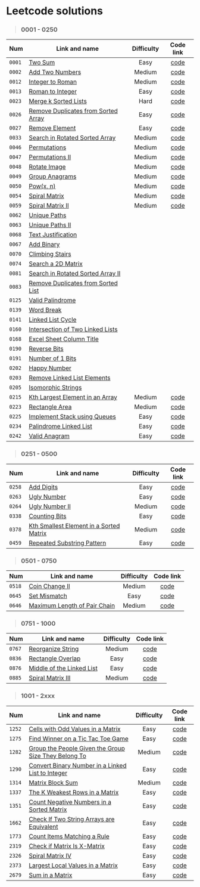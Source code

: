 # Leetcode solutions

> ### 0001 - 0250
>
| Num    | Link and name                                                                                             | Difficulty |            Code link             |
| ------ | --------------------------------------------------------------------------------------------------------- | :--------: | :------------------------------: |
| `0001` | [Two Sum](https://leetcode.com/problems/two-sum/)                                                         |    Easy    | [code](/0001%20-%200250/0001.py) |
| `0002` | [Add Two Numbers](https://leetcode.com/problems/add-two-numbers/)                                         |   Medium   | [code](/0001%20-%200250/0002.py) |
| `0012` | [Integer to Roman](https://leetcode.com/problems/integer-to-roman/)                                       |   Medium   | [code](/0001%20-%200250/0012.py) |
| `0013` | [Roman to Integer](https://leetcode.com/problems/roman-to-integer/)                                       |    Easy    | [code](/0001%20-%200250/0013.py) |
| `0023` | [Merge k Sorted Lists](https://leetcode.com/problems/merge-k-sorted-lists/)                               |    Hard    | [code](/0001%20-%200250/0023.py) |
| `0026` | [Remove Duplicates from Sorted Array](https://leetcode.com/problems/remove-duplicates-from-sorted-array/) |    Easy    | [code](/0001%20-%200250/0026.py) |
| `0027` | [Remove Element](https://leetcode.com/problems/remove-element/)                                           |    Easy    | [code](/0001%20-%200250/0027.py) |
| `0033` | [Search in Rotated Sorted Array](https://leetcode.com/problems/search-in-rotated-sorted-array/)           |   Medium   | [code](/0001%20-%200250/0033.py) |
| `0046` | [Permutations](https://leetcode.com/problems/permutations/)                                               |   Medium   | [code](/0001%20-%200250/0046.py) |
| `0047` | [Permutations II](https://leetcode.com/problems/permutations-ii/)                                         |   Medium   | [code](/0001%20-%200250/0047.py) |
| `0048` | [Rotate Image](https://leetcode.com/problems/rotate-image/)                                               |   Medium   | [code](/0001%20-%200250/0048.py) |
| `0049` | [Group Anagrams](https://leetcode.com/problems/group-anagrams/)                                           |   Medium   | [code](/0001%20-%200250/0049.py) |
| `0050` | [Pow(x, n)](https://leetcode.com/problems/powx-n/)                                                        |   Medium   | [code](/0001%20-%200250/0050.py) |
| `0054` | [Spiral Matrix](https://leetcode.com/problems/spiral-matrix/)                                             |   Medium   | [code](/0001%20-%200250/0054.py) |
| `0059` | [Spiral Matrix II](https://leetcode.com/problems/spiral-matrix-ii/)                                       |   Medium   | [code](/0001%20-%200250/0059.py) |
| `0062` | [Unique Paths](https://leetcode.com/problems/unique-paths/)                                               |
| `0063` | [Unique Paths II](https://leetcode.com/problems/unique-paths-ii/)                                         |
| `0068` | [Text Justification](https://leetcode.com/problems/text-justification/)                                   |
| `0067` | [Add Binary](https://leetcode.com/problems/add-binary/)                                                   |
| `0070` | [Climbing Stairs](https://leetcode.com/problems/climbing-stairs/)                                         |
| `0074` | [Search a 2D Matrix](https://leetcode.com/problems/search-a-2d-matrix/)                                   |
| `0081` | [Search in Rotated Sorted Array II](https://leetcode.com/problems/search-in-rotated-sorted-array-ii/)     |
| `0083` | [Remove Duplicates from Sorted List](https://leetcode.com/problems/remove-duplicates-from-sorted-list/)   |
| `0125` | [Valid Palindrome](https://leetcode.com/problems/valid-palindrome/)                                       |
| `0139` | [Word Break](https://leetcode.com/problems/word-break/)                                                   |
| `0141` | [Linked List Cycle](https://leetcode.com/problems/linked-list-cycle/)                                     |
| `0160` | [Intersection of Two Linked Lists](https://leetcode.com/problems/intersection-of-two-linked-lists/)       |
| `0168` | [Excel Sheet Column Title](https://leetcode.com/problems/excel-sheet-column-title/)                       |
| `0190` | [Reverse Bits](https://leetcode.com/problems/reverse-bits/)                                               |
| `0191` | [Number of 1 Bits](https://leetcode.com/problems/number-of-1-bits/)                                       |
| `0202` | [Happy Number](https://leetcode.com/problems/happy-number/)                                               |
| `0203` | [Remove Linked List Elements](https://leetcode.com/problems/remove-linked-list-elements/)                 |
| `0205` | [Isomorphic Strings](https://leetcode.com/problems/isomorphic-strings/)                                   |
| `0215` | [Kth Largest Element in an Array](https://leetcode.com/problems/kth-largest-element-in-an-array/)         |   Medium   | [code](/0001%20-%200250/0215.py) |
| `0223` | [Rectangle Area](https://leetcode.com/problems/rectangle-area/)                                           |   Medium   | [code](/0001%20-%200250/0223.py) |
| `0225` | [Implement Stack using Queues](https://leetcode.com/problems/implement-stack-using-queues/)               |    Easy    | [code](/0001%20-%200250/0225.py) |
| `0234` | [Palindrome Linked List](https://leetcode.com/problems/palindrome-linked-list/)                           |    Easy    | [code](/0001%20-%200250/0234.py) |
| `0242` | [Valid Anagram](https://leetcode.com/problems/valid-anagram/)                                             |    Easy    | [code](/0001%20-%200250/0242.py) |

> ### 0251 - 0500
>
| Num    | Link and name                                                                                                     | Difficulty |            Code link             |
| ------ | ----------------------------------------------------------------------------------------------------------------- | :--------: | :------------------------------: |
| `0258` | [Add Digits](https://leetcode.com/problems/add-digits/)                                                           |    Easy    | [code](/0251%20-%200500/0258.py) |
| `0263` | [Ugly Number](https://leetcode.com/problems/ugly-number/)                                                         |    Easy    | [code](/0251%20-%200500/0263.py) |
| `0264` | [Ugly Number II](https://leetcode.com/problems/ugly-number-ii/)                                                   |   Medium   | [code](/0251%20-%200500/0264.py) |
| `0338` | [Counting Bits](https://leetcode.com/problems/counting-bits/)                                                     |    Easy    | [code](/0251%20-%200500/0338.py) |
| `0378` | [Kth Smallest Element in a Sorted Matrix](https://leetcode.com/problems/kth-smallest-element-in-a-sorted-matrix/) |   Medium   | [code](/0251%20-%200500/0378.py) |
| `0459` | [Repeated Substring Pattern](https://leetcode.com/problems/repeated-substring-pattern/)                           |    Easy    | [code](/0251%20-%200500/0459.py) |

> ### 0501 - 0750
>
| Num    | Link and name                                                                               | Difficulty |            Code link             |
| ------ | ------------------------------------------------------------------------------------------- | :--------: | :------------------------------: |
| `0518` | [Coin Change II](https://leetcode.com/problems/coin-change-ii/)                             |   Medium   | [code](/0501%20-%200750/0518.py) |
| `0645` | [Set Mismatch](https://leetcode.com/problems/set-mismatch/)                                 |    Easy    | [code](/0501%20-%200750/0645.py) |
| `0646` | [Maximum Length of Pair Chain](https://leetcode.com/problems/maximum-length-of-pair-chain/) |   Medium   | [code](/0501%20-%200750/0646.py) |

> ### 0751 - 1000
>
| Num    | Link and name                                                                         | Difficulty |            Code link             |
| ------ | ------------------------------------------------------------------------------------- | :--------: | :------------------------------: |
| `0767` | [Reorganize String](https://leetcode.com/problems/reorganize-string/)                 |   Medium   | [code](/0751%20-%201000/0767.py) |
| `0836` | [Rectangle Overlap](https://leetcode.com/problems/rectangle-overlap/)                 |    Easy    | [code](/0751%20-%201000/0836.py) |
| `0876` | [Middle of the Linked List](https://leetcode.com/problems/middle-of-the-linked-list/) |    Easy    | [code](/0751%20-%201000/0876.py) |
| `0885` | [Spiral Matrix III](https://leetcode.com/problems/spiral-matrix-iii/)                 |   Medium   | [code](/0751%20-%201000/0885.py) |

> ### 1001 - 2xxx
>
| Num    | Link and name                                                                                                                               | Difficulty |            Code link             |
| ------ | ------------------------------------------------------------------------------------------------------------------------------------------- | :--------: | :------------------------------: |
| `1252` | [Cells with Odd Values in a Matrix](https://leetcode.com/problems/cells-with-odd-values-in-a-matrix/)                                       |    Easy    | [code](/1001%20-%202xxx/1252.py) |
| `1275` | [Find Winner on a Tic Tac Toe Game](https://leetcode.com/problems/find-winner-on-a-tic-tac-toe-game/)                                       |    Easy    | [code](/1001%20-%202xxx/1275.py) |
| `1282` | [Group the People Given the Group Size They Belong To](https://leetcode.com/problems/group-the-people-given-the-group-size-they-belong-to/) |   Medium   | [code](/1001%20-%202xxx/1282.py) |
| `1290` | [Convert Binary Number in a Linked List to Integer](https://leetcode.com/problems/convert-binary-number-in-a-linked-list-to-integer/)       |    Easy    | [code](/1001%20-%202xxx/1290.py) |
| `1314` | [Matrix Block Sum](https://leetcode.com/problems/matrix-block-sum/)                                                                         |   Medium   | [code](/1001%20-%202xxx/1314.py) |
| `1337` | [The K Weakest Rows in a Matrix](https://leetcode.com/problems/the-k-weakest-rows-in-a-matrix/)                                             |    Easy    | [code](/1001%20-%202xxx/1337.py) |
| `1351` | [Count Negative Numbers in a Sorted Matrix](https://leetcode.com/problems/count-negative-numbers-in-a-sorted-matrix/)                       |    Easy    | [code](/1001%20-%202xxx/1351.py) |
| `1662` | [Check If Two String Arrays are Equivalent](https://leetcode.com/problems/check-if-two-string-arrays-are-equivalent/)                       |    Easy    | [code](/1001%20-%202xxx/1662.py) |
| `1773` | [Count Items Matching a Rule](https://leetcode.com/problems/count-items-matching-a-rule/)                                                   |    Easy    | [code](/1001%20-%202xxx/1773.py) |
| `2319` | [Check if Matrix Is X-Matrix](https://leetcode.com/problems/check-if-matrix-is-x-matrix/)                                                   |    Easy    | [code](/1001%20-%202xxx/2319.py) |
| `2326` | [Spiral Matrix IV](https://leetcode.com/problems/spiral-matrix-iv/)                                                                         |    Easy    | [code](/1001%20-%202xxx/2326.py) |
| `2373` | [Largest Local Values in a Matrix](https://leetcode.com/problems/largest-local-values-in-a-matrix/)                                         |    Easy    | [code](/1001%20-%202xxx/2373.py) |
| `2679` | [Sum in a Matrix](https://leetcode.com/problems/sum-in-a-matrix/)                                                                           |    Easy    | [code](/1001%20-%202xxx/2679.py) |
